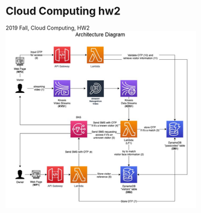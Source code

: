 # Cloud Computing hw2
2019 Fall, Cloud Computing, HW2 
![image](https://github.com/JiaqiLi2259/SmartDoorAuthenticationSystem/blob/master/architecture_assignment2.png)
